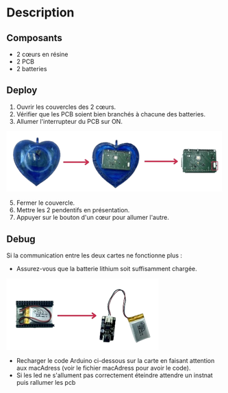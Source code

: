 # Description

## Composants
- 2 cœurs en résine
- 2 PCB
- 2 batteries

## Deploy
1. Ouvrir les couvercles des 2 cœurs.
2. Vérifier que les PCB soient bien branchés à chacune des batteries.
3. Allumer l'interrupteur du PCB sur ON.
   
![turn on the pcb](https://github.com/MarineReynaud25/HeartBit/blob/main/turnonpcb.png)

5. Fermer le couvercle.
6. Mettre les 2 pendentifs en présentation.
7. Appuyer sur le bouton d'un cœur pour allumer l'autre.

## Debug
Si la communication entre les deux cartes ne fonctionne plus :
- Assurez-vous que la batterie lithium soit suffisamment chargée.
  
![charge the bttery](https://github.com/MarineReynaud25/HeartBit/blob/main/charge.png)

- Recharger le code Arduino ci-dessous sur la carte en faisant attention aux macAdress (voir le fichier macAdress pour avoir le code).
- Si les led ne s'allument pas correctement éteindre attendre un instnat puis rallumer les pcb

